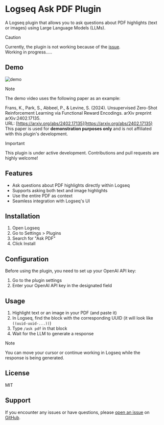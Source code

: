 # Logseq Ask PDF Plugin

A Logseq plugin that allows you to ask questions about PDF highlights (text or images) using Large Language Models (LLMs).

> [!Caution]  
> Currently, the plugin is not working because of the [issue](https://github.com/hi-jin/logseq-ask-pdf/issues/2).  
> Working in progress.....

## Demo

![demo](demo.gif)

> [!Note]  
> The demo video uses the following paper as an example:  
>   
> Frans, K., Park, S., Abbeel, P., & Levine, S. (2024). Unsupervised Zero-Shot Reinforcement Learning via Functional Reward Encodings. arXiv preprint arXiv:2402.17135.  
> URL: [https://arxiv.org/abs/2402.17135](https://arxiv.org/abs/2402.17135)  
> This paper is used for **demonstration purposes only** and is not affiliated with this plugin's development.

> [!Important]  
> This plugin is under active development. Contributions and pull requests are highly welcome!

## Features

- Ask questions about PDF highlights directly within Logseq
- Supports asking both text and image highlights
- Use the entire PDF as context
- Seamless integration with Logseq's UI

## Installation

1. Open Logseq
2. Go to Settings > Plugins
3. Search for "Ask PDF"
4. Click Install

## Configuration

Before using the plugin, you need to set up your OpenAI API key:

1. Go to the plugin settings
2. Enter your OpenAI API key in the designated field

## Usage

1. Highlight text or an image in your PDF (and paste it)
2. In Logseq, find the block with the corresponding UUID (it will look like `((uuid-uuid-...))`)
3. Type `/ask pdf` in that block
4. Wait for the LLM to generate a response

> [!Note]
> You can move your cursor or continue working in Logseq while the response is being generated.

## License

MIT

## Support

If you encounter any issues or have questions, please [open an issue](https://github.com/hi-jin/logseq-ask-pdf/issues) on [GitHub](https://github.com/hi-jin/logseq-ask-pdf).
